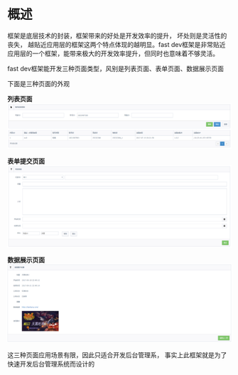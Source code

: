 # 概述

框架是底层技术的封装，框架带来的好处是开发效率的提升， 坏处则是灵活性的丧失， 越贴近应用层的框架这两个特点体现的越明显。fast dev框架是非常贴近应用层的一个框架，能带来极大的开发效率提升，但同时也意味着不够灵活。

fast dev框架能开发三种页面类型，风别是列表页面、表单页面、数据展示页面

下面是三种页面的外观

**列表页面**
![列表页面](https://raw.githubusercontent.com/aspwebchh/resource/master/php_fast_dev/1-1.png)

**表单提交页面**
![表单提交页面](https://raw.githubusercontent.com/aspwebchh/resource/master/php_fast_dev/1-2.png)

**数据展示页面**
![数据展示页面](https://raw.githubusercontent.com/aspwebchh/resource/master/php_fast_dev/1-3.png)

这三种页面应用场景有限，因此只适合开发后台管理系， 事实上此框架就是为了快速开发后台管理系统而设计的